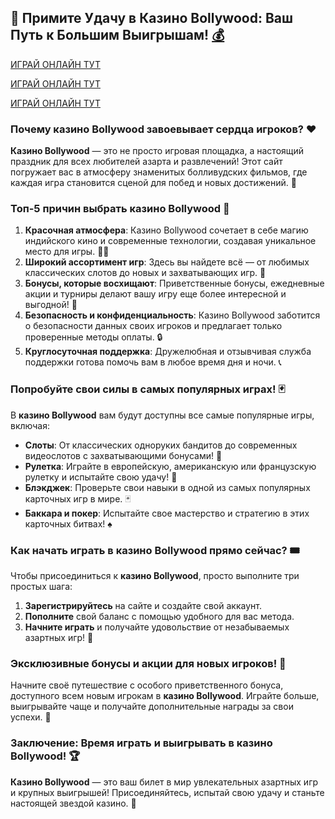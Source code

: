 ## 🎲 Примите Удачу в Казино Bollywood: Ваш Путь к Большим Выигрышам! [💰](https://provision-treasure.top?ref=fap_w36174p129_default)
[ИГРАЙ ОНЛАЙН ТУТ](https://provision-treasure.top?ref=fap_w36174p129_default)

[ИГРАЙ ОНЛАЙН ТУТ](https://provision-treasure.top?ref=fap_w36174p129_default)

[ИГРАЙ ОНЛАЙН ТУТ](https://provision-treasure.top?ref=fap_w36174p129_default)

### Почему казино Bollywood завоевывает сердца игроков? ❤️

**Казино Bollywood** — это не просто игровая площадка, а настоящий праздник для всех любителей азарта и развлечений! Этот сайт погружает вас в атмосферу знаменитых болливудских фильмов, где каждая игра становится сценой для побед и новых достижений. 🌟

### Топ-5 причин выбрать казино Bollywood 🥇

1. **Красочная атмосфера**: Казино Bollywood сочетает в себе магию индийского кино и современные технологии, создавая уникальное место для игры. 💃🕺
2. **Широкий ассортимент игр**: Здесь вы найдете всё — от любимых классических слотов до новых и захватывающих игр. 🎰
3. **Бонусы, которые восхищают**: Приветственные бонусы, ежедневные акции и турниры делают вашу игру еще более интересной и выгодной! 🎁
4. **Безопасность и конфиденциальность**: Казино Bollywood заботится о безопасности данных своих игроков и предлагает только проверенные методы оплаты. 🔒
5. **Круглосуточная поддержка**: Дружелюбная и отзывчивая служба поддержки готова помочь вам в любое время дня и ночи. 📞

### Попробуйте свои силы в самых популярных играх! 🃏

В **казино Bollywood** вам будут доступны все самые популярные игры, включая:

- **Слоты**: От классических одноруких бандитов до современных видеослотов с захватывающими бонусами! 🍒
- **Рулетка**: Играйте в европейскую, американскую или французскую рулетку и испытайте свою удачу! 🎡
- **Блэкджек**: Проверьте свои навыки в одной из самых популярных карточных игр в мире. 🃏
- **Баккара и покер**: Испытайте свое мастерство и стратегию в этих карточных битвах! ♠️

### Как начать играть в казино Bollywood прямо сейчас? 🎟️

Чтобы присоединиться к **казино Bollywood**, просто выполните три простых шага:

1. **Зарегистрируйтесь** на сайте и создайте свой аккаунт.
2. **Пополните** свой баланс с помощью удобного для вас метода.
3. **Начните играть** и получайте удовольствие от незабываемых азартных игр! 💫

### Эксклюзивные бонусы и акции для новых игроков! 🎁

Начните своё путешествие с особого приветственного бонуса, доступного всем новым игрокам в **казино Bollywood**. Играйте больше, выигрывайте чаще и получайте дополнительные награды за свои успехи. 🎉

### Заключение: Время играть и выигрывать в казино Bollywood! 🏆

**Казино Bollywood** — это ваш билет в мир увлекательных азартных игр и крупных выигрышей! Присоединяйтесь, испытай свою удачу и станьте настоящей звездой казино. 🌠

